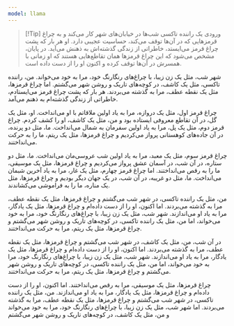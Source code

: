 ```yaml
---
model: llama
---
```


> [!Tip] ورودی
> یک راننده تاکسی شب‌ها در خیابان‌های شهر کار می‌کند و به چراغ قرمزهایی که در آن‌ها توقف می‌کند، حساسیت عجیبی دارد. او هر بار که پشت چراغ قرمز می‌ایستد، خاطراتی از زندگی گذشته‌اش به ذهنش می‌آید. در پایان، مشخص می‌شود که این چراغ قرمزها همان تقاطع‌هایی هستند که او زمانی با همسرش در آن‌ها توقف کرده و اکنون او را از دست داده است.

شهر شب، مثل یک زن زیبا، با چراغ‌های رنگارنگ خود، مرا به خود می‌خواند. من، راننده تاکسی، مثل یک کاشف، در کوچه‌های تاریک و روشن شهر می‌گشتم. اما چراغ قرمزها، مثل یک نقطه عطف، مرا به گذشته می‌بردند. هر بار که پشت چراغ قرمز می‌ایستادم، خاطراتی از زندگی گذشته‌ام به ذهنم می‌آمد.

چراغ قرمز اول، مثل یک دروازه، مرا به یاد اولین ملاقاتم با او می‌انداخت. او، مثل یک گل، در آن تقاطع معروفی ایستاده بود و من، مثل یک کاشف، او را کشف کردم. چراغ قرمز دوم، مثل یک پل، مرا به یاد اولین سفرمان به شمال می‌انداخت. ما، مثل دو پرنده، در آن جاده‌های کوهستانی پرواز می‌کردیم و چراغ قرمزها، مثل یک ریتم، ما را به حرکت می‌انداختند.

چراغ قرمز سوم، مثل یک معبد، مرا به یاد اولین شب عروسی‌مان می‌انداخت. ما، مثل دو ستاره، در آن شب، در آسمان عشق پرواز می‌کردیم و چراغ قرمزها، مثل یک موسیقی، ما را به رقص می‌انداختند. اما چراغ قرمز چهارم، مثل یک غار، مرا به یاد آخرین شبمان می‌انداخت. ما، مثل دو غریبه، در آن شب، در یک جهان دیگر بودیم و چراغ قرمزها، مثل یک مناره، ما را به فراموشی می‌کشاندند.

من، مثل یک راننده تاکسی، در شهر شب می‌گشتم و چراغ قرمزها، مثل یک نقطه عطف، مرا به گذشته می‌بردند. اما اکنون، او را از دست داده‌ام و چراغ قرمزها، مثل یک یادگار، مرا به یاد او می‌اندازند. شهر شب، مثل یک زن زیبا، با چراغ‌های رنگارنگ خود، مرا به خود می‌خواند، اما من، مثل یک راننده تاکسی، در کوچه‌های تاریک و روشن شهر می‌گشتم و چراغ قرمزها، مثل یک ریتم، مرا به حرکت می‌انداختند.

در آن شب، من، مثل یک کاشف، در شهر شب می‌گشتم و چراغ قرمزها، مثل یک نقطه عطف، مرا به گذشته می‌بردند. اما اکنون، او را از دست داده‌ام و چراغ قرمزها، مثل یک یادگار، مرا به یاد او می‌اندازند. شهر شب، مثل یک زن زیبا، با چراغ‌های رنگارنگ خود، مرا به خود می‌خواند، اما من، مثل یک راننده تاکسی، در کوچه‌های تاریک و روشن شهر می‌گشتم و چراغ قرمزها، مثل یک ریتم، مرا به حرکت می‌انداختند.

چراغ قرمزها، مثل یک موسیقی، مرا به رقص می‌انداختند. اما اکنون، او را از دست داده‌ام و چراغ قرمزها، مثل یک یادگار، مرا به یاد او می‌اندازند. من، مثل یک راننده تاکسی، در شهر شب می‌گشتم و چراغ قرمزها، مثل یک نقطه عطف، مرا به گذشته می‌بردند. اما شهر شب، مثل یک زن زیبا، با چراغ‌های رنگارنگ خود، مرا به خود می‌خواند و من، مثل یک کاشف، در کوچه‌های تاریک و روشن شهر می‌گشتم
